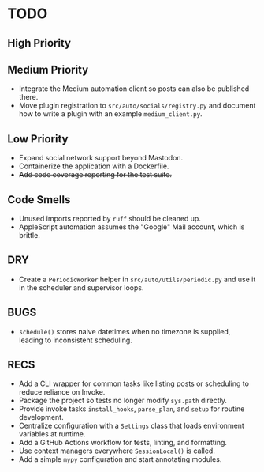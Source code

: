 # TODO

## High Priority

## Medium Priority
- Integrate the Medium automation client so posts can also be published there.
- Move plugin registration to `src/auto/socials/registry.py` and document how to write a plugin with an example `medium_client.py`.

## Low Priority
- Expand social network support beyond Mastodon.
- Containerize the application with a Dockerfile.
- ~~Add code coverage reporting for the test suite.~~

## Code Smells
- Unused imports reported by `ruff` should be cleaned up.
- AppleScript automation assumes the "Google" Mail account, which is brittle.

## DRY
- Create a `PeriodicWorker` helper in `src/auto/utils/periodic.py` and use it in the scheduler and supervisor loops.

## BUGS
- `schedule()` stores naive datetimes when no timezone is supplied, leading to
  inconsistent scheduling.

## RECS
- Add a CLI wrapper for common tasks like listing posts or scheduling to reduce reliance on Invoke.
- Package the project so tests no longer modify `sys.path` directly.
- Provide invoke tasks `install_hooks`, `parse_plan`, and `setup` for routine development.
- Centralize configuration with a `Settings` class that loads environment variables at runtime.
- Add a GitHub Actions workflow for tests, linting, and formatting.
- Use context managers everywhere `SessionLocal()` is called.
- Add a simple `mypy` configuration and start annotating modules.
